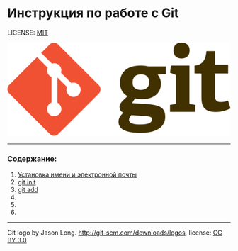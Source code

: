 # Инструкция по работе с Git 

LICENSE: [MIT](/license.md)  

![git logo](./assets/Git-logo.svg)    


---

### Содержание: 
1. [Установка имени и электронной почты](./setap.md)
2. [git init](init.md)
3. [git add](add.md)
4. []()
5. []()
6. []()
---

Git logo by Jason Long. http://git-scm.com/downloads/logos, license: [CC BY 3.0](https://creativecommons.org/licenses/by/3.0/) 